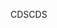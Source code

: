 <span data-ttu-id="956af-101">CDS</span><span class="sxs-lookup"><span data-stu-id="956af-101">CDS</span></span>